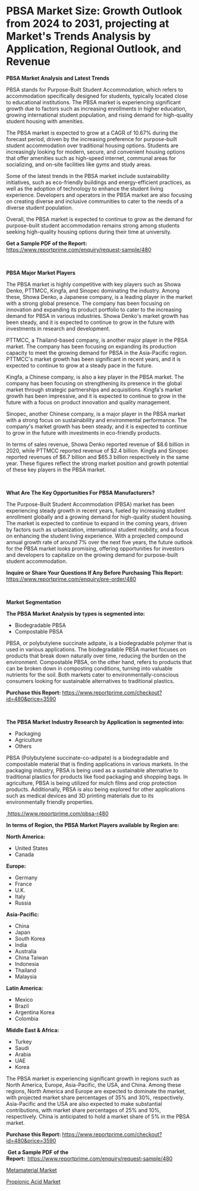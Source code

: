 <p><h1>PBSA Market Size: Growth Outlook from 2024 to 2031, projecting at Market's Trends Analysis by Application, Regional Outlook, and Revenue</h1></p><p><strong>PBSA Market Analysis and Latest Trends</strong></p>
<p><p>PBSA stands for Purpose-Built Student Accommodation, which refers to accommodation specifically designed for students, typically located close to educational institutions. The PBSA market is experiencing significant growth due to factors such as increasing enrollments in higher education, growing international student population, and rising demand for high-quality student housing with amenities.</p><p>The PBSA market is expected to grow at a CAGR of 10.67% during the forecast period, driven by the increasing preference for purpose-built student accommodation over traditional housing options. Students are increasingly looking for modern, secure, and convenient housing options that offer amenities such as high-speed internet, communal areas for socializing, and on-site facilities like gyms and study areas.</p><p>Some of the latest trends in the PBSA market include sustainability initiatives, such as eco-friendly buildings and energy-efficient practices, as well as the adoption of technology to enhance the student living experience. Developers and operators in the PBSA market are also focusing on creating diverse and inclusive communities to cater to the needs of a diverse student population.</p><p>Overall, the PBSA market is expected to continue to grow as the demand for purpose-built student accommodation remains strong among students seeking high-quality housing options during their time at university.</p></p>
<p><strong>Get a Sample PDF of the Report:&nbsp;</strong> <a href="https://www.reportprime.com/enquiry/request-sample/480">https://www.reportprime.com/enquiry/request-sample/480</a></p>
<p>&nbsp;</p>
<p><strong>PBSA Major Market Players</strong></p>
<p><p>The PBSA market is highly competitive with key players such as Showa Denko, PTTMCC, Kingfa, and Sinopec dominating the industry. Among these, Showa Denko, a Japanese company, is a leading player in the market with a strong global presence. The company has been focusing on innovation and expanding its product portfolio to cater to the increasing demand for PBSA in various industries. Showa Denko's market growth has been steady, and it is expected to continue to grow in the future with investments in research and development.</p><p>PTTMCC, a Thailand-based company, is another major player in the PBSA market. The company has been focusing on expanding its production capacity to meet the growing demand for PBSA in the Asia-Pacific region. PTTMCC's market growth has been significant in recent years, and it is expected to continue to grow at a steady pace in the future.</p><p>Kingfa, a Chinese company, is also a key player in the PBSA market. The company has been focusing on strengthening its presence in the global market through strategic partnerships and acquisitions. Kingfa's market growth has been impressive, and it is expected to continue to grow in the future with a focus on product innovation and quality management.</p><p>Sinopec, another Chinese company, is a major player in the PBSA market with a strong focus on sustainability and environmental performance. The company's market growth has been steady, and it is expected to continue to grow in the future with investments in eco-friendly products.</p><p>In terms of sales revenue, Showa Denko reported revenue of $8.6 billion in 2020, while PTTMCC reported revenue of $2.4 billion. Kingfa and Sinopec reported revenues of $6.7 billion and $65.3 billion respectively in the same year. These figures reflect the strong market position and growth potential of these key players in the PBSA market.</p></p>
<p>&nbsp;</p>
<p><strong>What Are The Key Opportunities For PBSA Manufacturers?</strong></p>
<p><p>The Purpose-Built Student Accommodation (PBSA) market has been experiencing steady growth in recent years, fueled by increasing student enrollment globally and a growing demand for high-quality student housing. The market is expected to continue to expand in the coming years, driven by factors such as urbanization, international student mobility, and a focus on enhancing the student living experience. With a projected compound annual growth rate of around 7% over the next five years, the future outlook for the PBSA market looks promising, offering opportunities for investors and developers to capitalize on the growing demand for purpose-built student accommodation.</p></p>
<p><strong>Inquire or Share Your Questions If Any Before Purchasing This Report:</strong> <a href="https://www.reportprime.com/enquiry/pre-order/480">https://www.reportprime.com/enquiry/pre-order/480</a></p>
<p>&nbsp;</p>
<p><strong>Market Segmentation</strong></p>
<p><strong>The PBSA Market Analysis by types is segmented into:</strong></p>
<p><ul><li>Biodegradable PBSA</li><li>Compostable PBSA</li></ul></p>
<p><p>PBSA, or polybutylene succinate adipate, is a biodegradable polymer that is used in various applications. The biodegradable PBSA market focuses on products that break down naturally over time, reducing the burden on the environment. Compostable PBSA, on the other hand, refers to products that can be broken down in composting conditions, turning into valuable nutrients for the soil. Both markets cater to environmentally-conscious consumers looking for sustainable alternatives to traditional plastics.</p></p>
<p><strong>Purchase this Report:&nbsp;</strong><a href="https://www.reportprime.com/checkout?id=480&price=3590">https://www.reportprime.com/checkout?id=480&price=3590</a></p>
<p>&nbsp;</p>
<p><strong>The PBSA Market Industry Research by Application is segmented into:</strong></p>
<p><ul><li>Packaging</li><li>Agriculture</li><li>Others</li></ul></p>
<p><p>PBSA (Polybutylene succinate-co-adipate) is a biodegradable and compostable material that is finding applications in various markets. In the packaging industry, PBSA is being used as a sustainable alternative to traditional plastics for products like food packaging and shopping bags. In agriculture, PBSA is being utilized for mulch films and crop protection products. Additionally, PBSA is also being explored for other applications such as medical devices and 3D printing materials due to its environmentally friendly properties.</p></p>
<p><a href="https://www.reportprime.com/pbsa-r480">&nbsp;https://www.reportprime.com/pbsa-r480</a></p>
<p><strong>In terms of Region, the PBSA Market Players available by Region are:</strong></p>
<p>
    <p> <strong> North America: </strong>
        <ul>
            <li>United States</li>
            <li>Canada</li>
        </ul>
        </p> 
    <p> <strong> Europe: </strong>
        <ul>
            <li>Germany</li>
            <li>France</li>
            <li>U.K.</li>
            <li>Italy</li>
            <li>Russia</li>
        </ul>
        </p> 
    <p> <strong> Asia-Pacific: </strong>
        <ul>
            <li>China</li>
            <li>Japan</li>
            <li>South Korea</li>
            <li>India</li>
            <li>Australia</li>
            <li>China Taiwan</li>
            <li>Indonesia</li>
            <li>Thailand</li>
            <li>Malaysia</li>
        </ul>
        </p> 
    <p> <strong> Latin America: </strong>
        <ul>
            <li>Mexico</li>
            <li>Brazil</li>
            <li>Argentina Korea</li>
            <li>Colombia</li>
        </ul>
        </p> 
    <p> <strong> Middle East & Africa: </strong>
        <ul>
            <li>Turkey</li>
            <li>Saudi</li>
            <li>Arabia</li>
            <li>UAE</li>
            <li>Korea</li>
        </ul>
    </p>
    </p>
<p><p>The PBSA market is experiencing significant growth in regions such as North America, Europe, Asia-Pacific, the USA, and China. Among these regions, North America and Europe are expected to dominate the market, with projected market share percentages of 35% and 30%, respectively. Asia-Pacific and the USA are also expected to make substantial contributions, with market share percentages of 25% and 10%, respectively. China is anticipated to hold a market share of 5% in the PBSA market.</p></p>
<p><strong>Purchase this Report: </strong><a href="https://www.reportprime.com/checkout?id=480&price=3590">https://www.reportprime.com/checkout?id=480&price=3590</a></p>
<p>&nbsp;<strong>Get a Sample PDF of the Report:&nbsp;&nbsp;</strong><a href="https://www.reportprime.com/enquiry/request-sample/480">https://www.reportprime.com/enquiry/request-sample/480</a></p>
<p><strong></strong></p>
<p><p><a href="https://github.com/arabintang013/Market-Research-Report-List-1/blob/main/metamaterial-market.md">Metamaterial Market</a></p><p><a href="https://github.com/FredaSauer/Market-Research-Report-List-1/blob/main/propionic-acid-market.md">Propionic Acid Market</a></p></p>